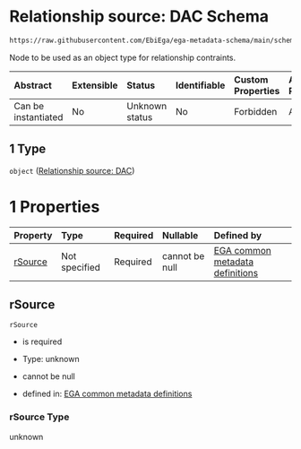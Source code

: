 # Relationship source: DAC Schema

```txt
https://raw.githubusercontent.com/EbiEga/ega-metadata-schema/main/schemas/EGA.policy.json#/properties/policyRelationships/items/allOf/1/anyOf/0/allOf/1/anyOf/1
```

Node to be used as an object type for relationship contraints.

| Abstract            | Extensible | Status         | Identifiable | Custom Properties | Additional Properties | Access Restrictions | Defined In                                                                   |
| :------------------ | :--------- | :------------- | :----------- | :---------------- | :-------------------- | :------------------ | :--------------------------------------------------------------------------- |
| Can be instantiated | No         | Unknown status | No           | Forbidden         | Allowed               | none                | [EGA.policy.json\*](../../../schemas/EGA.policy.json "open original schema") |

## 1 Type

`object` ([Relationship source: DAC](ega-4-definitions-relationship-source-dac.md))

# 1 Properties

| Property            | Type          | Required | Nullable       | Defined by                                                                                                                                                                                                                                            |
| :------------------ | :------------ | :------- | :------------- | :---------------------------------------------------------------------------------------------------------------------------------------------------------------------------------------------------------------------------------------------------- |
| [rSource](#rsource) | Not specified | Required | cannot be null | [EGA common metadata definitions](ega-4-definitions-relationship-source-dac-properties-rsource.md "https://raw.githubusercontent.com/EbiEga/ega-metadata-schema/main/schemas/EGA.common-definitions.json#/definitions/rSourceDAC/properties/rSource") |

## rSource



`rSource`

*   is required

*   Type: unknown

*   cannot be null

*   defined in: [EGA common metadata definitions](ega-4-definitions-relationship-source-dac-properties-rsource.md "https://raw.githubusercontent.com/EbiEga/ega-metadata-schema/main/schemas/EGA.common-definitions.json#/definitions/rSourceDAC/properties/rSource")

### rSource Type

unknown
